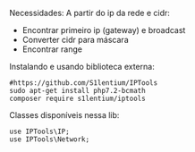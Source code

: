 Necessidades: A partir do ip da rede e cidr:

 - Encontrar primeiro ip (gateway) e broadcast
 - Converter cidr para máscara
 - Encontrar range

Instalando e usando biblioteca externa: 

    #https://github.com/S1lentium/IPTools
    sudo apt-get install php7.2-bcmath
    composer require s1lentium/iptools

Classes disponíveis nessa lib:

    use IPTools\IP;
    use IPTools\Network;
